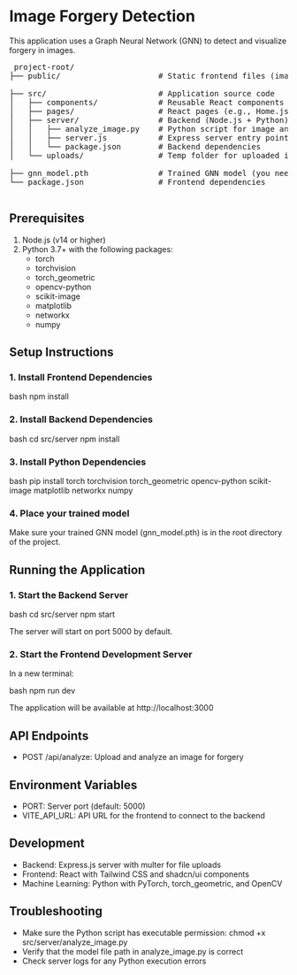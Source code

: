 

# Image Forgery Detection 

This application uses a Graph Neural Network (GNN) to detect and visualize forgery in images.

<pre> project-root/
├── public/                     # Static frontend files (images, icons, etc.)

├── src/                        # Application source code
│   ├── components/             # Reusable React components (e.g., Navbar, Card)
│   ├── pages/                  # React pages (e.g., Home.jsx, Upload.jsx)
│   ├── server/                 # Backend (Node.js + Python)
│   │   ├── analyze_image.py    # Python script for image analysis
│   │   ├── server.js           # Express server entry point
│   │   └── package.json        # Backend dependencies
│   └── uploads/                # Temp folder for uploaded images

├── gnn_model.pth               # Trained GNN model (you need to provide this)
└── package.json                # Frontend dependencies
  </pre>





## Prerequisites

1. Node.js (v14 or higher)
2. Python 3.7+ with the following packages:
   - torch
   - torchvision
   - torch_geometric
   - opencv-python
   - scikit-image
   - matplotlib
   - networkx
   - numpy

## Setup Instructions

### 1. Install Frontend Dependencies

bash
npm install


### 2. Install Backend Dependencies

bash
cd src/server
npm install


### 3. Install Python Dependencies

bash
pip install torch torchvision torch_geometric opencv-python scikit-image matplotlib networkx numpy


### 4. Place your trained model

Make sure your trained GNN model (gnn_model.pth) is in the root directory of the project.

## Running the Application

### 1. Start the Backend Server

bash
cd src/server
npm start


The server will start on port 5000 by default.

### 2. Start the Frontend Development Server

In a new terminal:

bash
npm run dev


The application will be available at http://localhost:3000

## API Endpoints

- POST /api/analyze: Upload and analyze an image for forgery

## Environment Variables

- PORT: Server port (default: 5000)
- VITE_API_URL: API URL for the frontend to connect to the backend

## Development

- Backend: Express.js server with multer for file uploads
- Frontend: React with Tailwind CSS and shadcn/ui components
- Machine Learning: Python with PyTorch, torch_geometric, and OpenCV

## Troubleshooting

- Make sure the Python script has executable permission: chmod +x src/server/analyze_image.py
- Verify that the model file path in analyze_image.py is correct
- Check server logs for any Python execution errors
